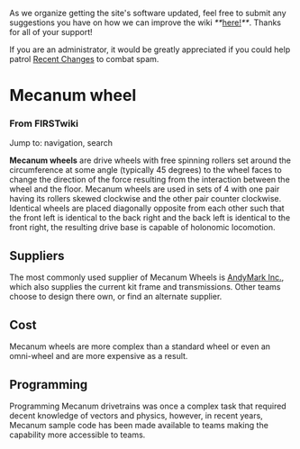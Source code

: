 As we organize getting the site's software updated, feel free to submit any
suggestions you have on how we can improve the wiki
_**_[here!](/index.php/User:Hallry/Suggestions "User:Hallry/Suggestions"
)_**_. Thanks for all of your support!

If you are an administrator, it would be greatly appreciated if you could help
patrol [Recent Changes](/index.php/Special:Recentchanges
"Special:Recentchanges" ) to combat spam.

# Mecanum wheel

### From FIRSTwiki

Jump to: navigation, search

**Mecanum wheels** are drive wheels with free spinning rollers set around the circumference at some angle (typically 45 degrees) to the wheel faces to change the direction of the force resulting from the interaction between the wheel and the floor. Mecanum wheels are used in sets of 4 with one pair having its rollers skewed clockwise and the other pair counter clockwise. Identical wheels are placed diagonally opposite from each other such that the front left is identical to the back right and the back left is identical to the front right, the resulting drive base is capable of holonomic locomotion. 


## Suppliers

The most commonly used supplier of Mecanum Wheels is [AndyMark
Inc.](http://www.andymark.com/category-s/53.htm
"http://www.andymark.com/category-s/53.htm" ), which also supplies the current
kit frame and transmissions. Other teams choose to design there own, or find
an alternate supplier.


## Cost

Mecanum wheels are more complex than a standard wheel or even an omni-wheel
and are more expensive as a result.


## Programming

Programming Mecanum drivetrains was once a complex task that required decent
knowledge of vectors and physics, however, in recent years, Mecanum sample
code has been made available to teams making the capability more accessible to
teams.

